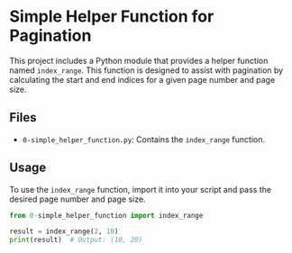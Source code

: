 # Simple Helper Function for Pagination

This project includes a Python module that provides a helper function named `index_range`. This function is designed to assist with pagination by calculating the start and end indices for a given page number and page size.

## Files
- `0-simple_helper_function.py`: Contains the `index_range` function.

## Usage
To use the `index_range` function, import it into your script and pass the desired page number and page size.

```python
from 0-simple_helper_function import index_range

result = index_range(2, 10)
print(result)  # Output: (10, 20)


